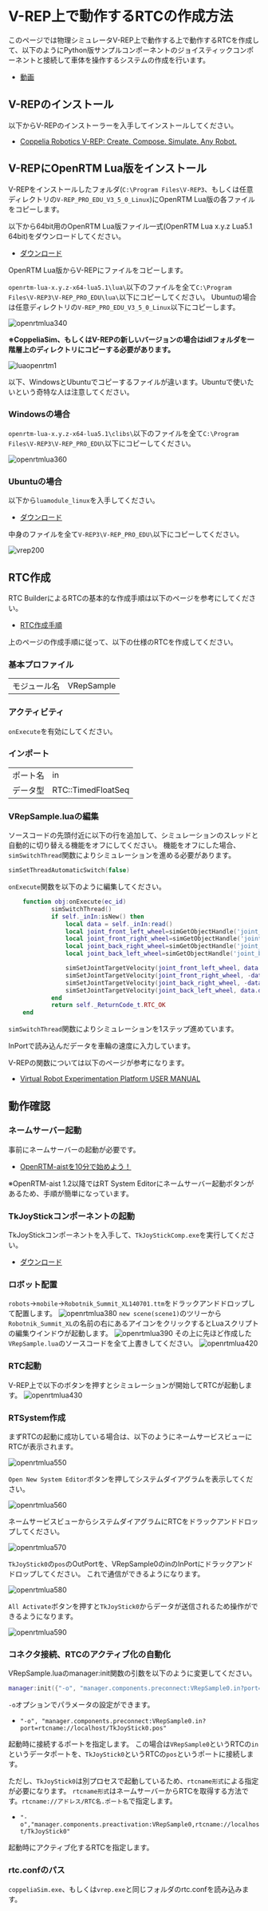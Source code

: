 # V-REP上で動作するRTCの作成方法
このページでは物理シミュレータV-REP上で動作する上で動作するRTCを作成して、以下のようにPython版サンプルコンポーネントのジョイスティックコンポーネントと接続して車体を操作するシステムの作成を行います。

* [動画](https://www.youtube.com/watch?v=EaQ2oOxfhSY)


## V-REPのインストール
以下からV-REPのインストーラーを入手してインストールしてください。

* [Coppelia Robotics V-REP: Create. Compose. Simulate. Any Robot.](http://www.coppeliarobotics.com/downloads.html)

## V-REPにOpenRTM Lua版をインストール
V-REPをインストールしたフォルダ(`C:\Program Files\V-REP3`、もしくは任意ディレクトリの`V-REP_PRO_EDU_V3_5_0_Linux`)にOpenRTM Lua版の各ファイルをコピーします。

以下から64bit用のOpenRTM Lua版ファイル一式(OpenRTM Lua x.y.z Lua5.1 64bit)をダウンロードしてください。

* [ダウンロード](download.md)

OpenRTM Lua版からV-REPにファイルをコピーします。

`openrtm-lua-x.y.z-x64-lua5.1\lua\`以下のファイルを全て`C:\Program Files\V-REP3\V-REP_PRO_EDU\lua\`以下にコピーしてください。
Ubuntuの場合は任意ディレクトリの`V-REP_PRO_EDU_V3_5_0_Linux`以下にコピーします。

![openrtmlua340](https://user-images.githubusercontent.com/6216077/37710309-97ec79f4-2d50-11e8-9f3c-3efd55eac308.png)


**※CoppeliaSim、もしくはV-REPの新しいバージョンの場合はidlフォルダを一階層上のディレクトリにコピーする必要があります。**

![luaopenrtm1](https://user-images.githubusercontent.com/6216077/70972534-f0a2f600-20e6-11ea-99ad-a2069fb66cfa.png)



以下、WindowsとUbuntuでコピーするファイルが違います。Ubuntuで使いたいという奇特な人は注意してください。

### Windowsの場合

`openrtm-lua-x.y.z-x64-lua5.1\clibs\`以下のファイルを全て`C:\Program Files\V-REP3\V-REP_PRO_EDU\`以下にコピーしてください。


![openrtmlua360](https://user-images.githubusercontent.com/6216077/37710315-9af9581a-2d50-11e8-803d-560ab910f990.png)

### Ubuntuの場合

以下から`luamodule_linux`を入手してください。

* [ダウンロード](download.md)

中身のファイルを全て`V-REP3\V-REP_PRO_EDU\`以下にコピーしてください。

![vrep200](https://user-images.githubusercontent.com/6216077/44310099-d5997680-a40b-11e8-9ccd-8d271ece7ccf.png)


## RTC作成
RTC BuilderによるRTCの基本的な作成手順は以下のページを参考にしてください。

* [RTC作成手順](RTC.md)

上のページの作成手順に従って、以下の仕様のRTCを作成してください。



### 基本プロファイル

|||
|---|---|
|モジュール名|VRepSample|


### アクティビティ

`onExecute`を有効にしてください。

### インポート

|||
|---|---|
|ポート名|in|
|データ型|RTC::TimedFloatSeq|


### VRepSample.luaの編集

ソースコードの先頭付近に以下の行を追加して、シミュレーションのスレッドと自動的に切り替える機能をオフにしてください。
機能をオフにした場合、`simSwitchThread`関数によりシミュレーションを進める必要があります。

```Lua
simSetThreadAutomaticSwitch(false)
```

`onExecute`関数を以下のように編集してください。

```Lua
	function obj:onExecute(ec_id)
            simSwitchThread()
            if self._inIn:isNew() then
                local data = self._inIn:read()
                local joint_front_left_wheel=simGetObjectHandle('joint_front_left_wheel')
                local joint_front_right_wheel=simGetObjectHandle('joint_front_right_wheel')
                local joint_back_right_wheel=simGetObjectHandle('joint_back_right_wheel')
                local joint_back_left_wheel=simGetObjectHandle('joint_back_left_wheel')

                simSetJointTargetVelocity(joint_front_left_wheel, data.data[2]/50+data.data[1]/50)
                simSetJointTargetVelocity(joint_front_right_wheel, -data.data[2]/50+data.data[1]/50)
                simSetJointTargetVelocity(joint_back_right_wheel, -data.data[2]/50+data.data[1]/50)
                simSetJointTargetVelocity(joint_back_left_wheel, data.data[2]/50+data.data[1]/50)
            end
            return self._ReturnCode_t.RTC_OK
	end
```

`simSwitchThread`関数によりシミュレーションを1ステップ進めています。

InPortで読み込んだデータを車輪の速度に入力しています。


V-REPの関数については以下のページが参考になります。

* [Virtual Robot Experimentation Platform
USER MANUAL](http://www.coppeliarobotics.com/helpFiles/en/apiOverview.htm)

## 動作確認
### ネームサーバー起動
事前にネームサーバーの起動が必要です。

* [OpenRTM-aistを10分で始めよう！](https://www.openrtm.org/openrtm/ja/node/6026#toc3)

※OpenRTM-aist 1.2以降ではRT System Editorにネームサーバー起動ボタンがあるため、手順が簡単になっています。

### TkJoyStickコンポーネントの起動

TkJoyStickコンポーネントを入手して、`TkJoyStickComp.exe`を実行してください。

* [ダウンロード](download.md)

### ロボット配置
`robots`->`mobile`->`Robotnik_Summit_XL140701.ttm`をドラックアンドドロップして配置します。
![openrtmlua380](https://user-images.githubusercontent.com/6216077/37711260-7f81a71a-2d53-11e8-8af2-60da43c26fe0.png)
`new scene(scene1)`のツリーから`Robotnik_Summit_XL`の名前の右にあるアイコンをクリックするとLuaスクリプトの編集ウインドウが起動します。
![openrtmlua390](https://user-images.githubusercontent.com/6216077/37711268-858b96ac-2d53-11e8-86e6-6f98ca931ed9.png)
その上に先ほど作成した`VRepSample.lua`のソースコードを全て上書きしてください。
![openrtmlua420](https://user-images.githubusercontent.com/6216077/37711275-8b10246c-2d53-11e8-940d-0753acb63c8c.png)
### RTC起動

V-REP上で以下のボタンを押すとシミュレーションが開始してRTCが起動します。
![openrtmlua430](https://user-images.githubusercontent.com/6216077/37711279-8f7d9eee-2d53-11e8-99f3-49e041036896.png)

### RTSystem作成

まずRTCの起動に成功している場合は、以下のようにネームサービスビューにRTCが表示されます。

![openrtmlua550](https://user-images.githubusercontent.com/6216077/38161053-f6efeed6-3502-11e8-8b12-57f12b3ea6fb.png)

`Open New System Editor`ボタンを押してシステムダイアグラムを表示してください。

![openrtmlua560](https://user-images.githubusercontent.com/6216077/38161073-1fc67a14-3503-11e8-9060-9c843854d4bc.png)

ネームサービスビューからシステムダイアグラムにRTCをドラックアンドドロップしてください。

![openrtmlua570](https://user-images.githubusercontent.com/6216077/38161105-70eb8f10-3503-11e8-9b5d-c4435d4b4bba.png)


`TkJoyStick0`の`pos`のOutPortを、VRepSample0のinのInPortにドラックアンドドロップしてください。 これで通信ができるようになります。

![openrtmlua580](https://user-images.githubusercontent.com/6216077/38161120-cd5672ec-3503-11e8-8a8d-065fa7c2e5ab.png)

`All Activate`ボタンを押すと`TkJoyStick0`からデータが送信されるため操作ができるようになります。

![openrtmlua590](https://user-images.githubusercontent.com/6216077/38161127-e8b34b6e-3503-11e8-8a9a-4e96c2a41ba4.png)


### コネクタ接続、RTCのアクティブ化の自動化

VRepSample.luaのmanager:init関数の引数を以下のように変更してください。

```Lua
manager:init({"-o", "manager.components.preconnect:VRepSample0.in?port=rtcname://localhost/TkJoyStick0.pos", "-o", "manager.components.preactivation:VRepSample0,rtcname://localhost/TkJoyStick0"})
```

`-o`オプションでパラメータの設定ができます。

* `"-o", "manager.components.preconnect:VRepSample0.in?port=rtcname://localhost/TkJoyStick0.pos"`

起動時に接続するポートを指定します。 この場合は`VRepSample0`というRTCの`in`というデータポートを、`TkJoyStick0`というRTCの`pos`というポートに接続します。

ただし、`TkJoyStick0`は別プロセスで起動しているため、`rtcname形式`による指定が必要になります。 `rtcname形式`はネームサーバーからRTCを取得する方法です。`rtcname://アドレス/RTC名.ポート名`で指定します。

* `"-o","manager.components.preactivation:VRepSample0,rtcname://localhost/TkJoyStick0"`


起動時にアクティブ化するRTCを指定します。

### rtc.confのパス
`coppeliaSim.exe`、もしくは`vrep.exe`と同じフォルダのrtc.confを読み込みます。
